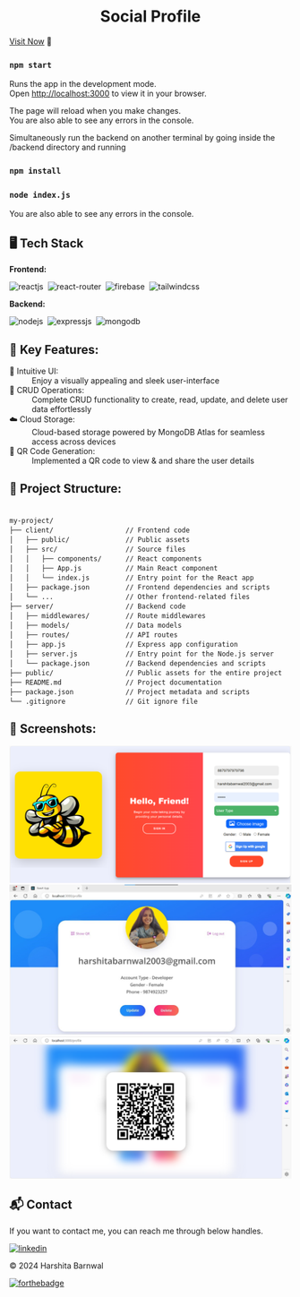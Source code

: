 <h1 align="center">Social Profile</h1>


[Visit Now](https://example.com/) 🚀
### `npm start`

Runs the app in the development mode.\
Open [http://localhost:3000](http://localhost:3000) to view it in your browser.

The page will reload when you make changes.\
You are also able to see any errors in the console.

Simultaneously run the backend on another terminal by going inside the /backend directory and running
### `npm install`
### `node index.js`
You are also able to see any errors in the console.

## 🖥️ Tech Stack
**Frontend:**

![reactjs](https://img.shields.io/badge/React-20232A?style=for-the-badge&logo=react&logoColor=61DAFB)&nbsp;
![react-router](https://img.shields.io/badge/React_Router-CA4245?style=for-the-badge&logo=react-router&logoColor=white)&nbsp;
![firebase](https://img.shields.io/badge/Firebase-FF7139?style=for-the-badge&logo=Firebase&logoColor=white)&nbsp;
![tailwindcss](https://img.shields.io/badge/Tailwind_CSS-38B2AC?style=for-the-badge&logo=tailwind-css&logoColor=white)&nbsp;

**Backend:**

![nodejs](https://img.shields.io/badge/Node.js-43853D?style=for-the-badge&logo=node.js&logoColor=white)&nbsp;
![expressjs](https://img.shields.io/badge/Express.js-F7DF1E?style=for-the-badge&logo=express&logoColor=black)&nbsp;
![mongodb](https://img.shields.io/badge/MongoDB-%234ea94b.svg?style=for-the-badge&logo=mongodb&logoColor=white)&nbsp;



## 📌 Key Features:
<dl>
<dt>🎨 Intuitive UI: </dt><dd> Enjoy a visually appealing and sleek user-interface</dd>

<dt>🔄 CRUD Operations: </dt><dd> Complete CRUD functionality to create, read, update, and delete user data effortlessly</dd>

<dt>☁️ Cloud Storage: </dt><dd> Cloud-based storage powered by MongoDB Atlas for seamless access across devices</dd>

<dt>🧾 QR Code Generation: </dt>
<dd> Implemented a QR code to view & and share the user details</dd>

</dl>

## 📌 Project Structure:

<code>
my-project/
├── client/                  // Frontend code
│   ├── public/              // Public assets
│   ├── src/                 // Source files
│   │   ├── components/      // React components
│   │   ├── App.js           // Main React component
│   │   └── index.js         // Entry point for the React app
│   ├── package.json         // Frontend dependencies and scripts
│   └── ...                  // Other frontend-related files
├── server/                  // Backend code
│   ├── middlewares/         // Route middlewares
│   ├── models/              // Data models
│   ├── routes/              // API routes
│   ├── app.js               // Express app configuration
│   ├── server.js            // Entry point for the Node.js server
│   └── package.json         // Backend dependencies and scripts
├── public/                  // Public assets for the entire project
├── README.md                // Project documentation
├── package.json             // Project metadata and scripts
└── .gitignore               // Git ignore file
</code>


## 📌 Screenshots:
![signup](/img/signup.png)
![profile](/img/home.jpg)
![qrcode](/img/qr.png)


<h2>📬 Contact</h2>

If you want to contact me, you can reach me through below handles.

[![linkedin](https://img.shields.io/badge/LinkedIn-0077B5?style=for-the-badge&logo=linkedin&logoColor=white)](https://www.linkedin.com/in/harshita-barnwal-17a732234/)

© 2024 Harshita Barnwal

[![forthebadge](https://forthebadge.com/images/badges/built-with-love.svg)](https://forthebadge.com)


